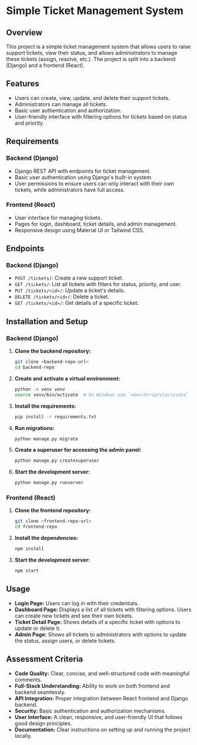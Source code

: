 # Simple Ticket Management System

## Overview
This project is a simple ticket management system that allows users to raise support tickets, view their status, and allows administrators to manage these tickets (assign, resolve, etc.). The project is split into a backend (Django) and a frontend (React).

## Features
- Users can create, view, update, and delete their support tickets.
- Administrators can manage all tickets.
- Basic user authentication and authorization.
- User-friendly interface with filtering options for tickets based on status and priority.

## Requirements
### Backend (Django)
- Django REST API with endpoints for ticket management.
- Basic user authentication using Django's built-in system.
- User permissions to ensure users can only interact with their own tickets, while administrators have full access.

### Frontend (React)
- User interface for managing tickets.
- Pages for login, dashboard, ticket details, and admin management.
- Responsive design using Material UI or Tailwind CSS.

## Endpoints
### Backend (Django)
- `POST /tickets/`: Create a new support ticket.
- `GET /tickets/`: List all tickets with filters for status, priority, and user.
- `PUT /tickets/<id>/`: Update a ticket's details.
- `DELETE /tickets/<id>/`: Delete a ticket.
- `GET /tickets/<id>/`: Get details of a specific ticket.

## Installation and Setup
### Backend (Django)
1. **Clone the backend repository:**
    ```sh
    git clone <backend-repo-url>
    cd backend-repo
    ```

2. **Create and activate a virtual environment:**
    ```sh
    python -m venv venv
    source venv/bin/activate  # On Windows use `venv\Scripts\activate`
    ```

3. **Install the requirements:**
    ```sh
    pip install -r requirements.txt
    ```

4. **Run migrations:**
    ```sh
    python manage.py migrate
    ```

5. **Create a superuser for accessing the admin panel:**
    ```sh
    python manage.py createsuperuser
    ```

6. **Start the development server:**
    ```sh
    python manage.py runserver
    ```

### Frontend (React)
1. **Clone the frontend repository:**
    ```sh
    git clone <frontend-repo-url>
    cd frontend-repo
    ```

2. **Install the dependencies:**
    ```sh
    npm install
    ```

3. **Start the development server:**
    ```sh
    npm start
    ```

## Usage
- **Login Page:** Users can log in with their credentials.
- **Dashboard Page:** Displays a list of all tickets with filtering options. Users can create new tickets and see their own tickets.
- **Ticket Detail Page:** Shows details of a specific ticket with options to update or delete it.
- **Admin Page:** Shows all tickets to administrators with options to update the status, assign users, or delete tickets.

## Assessment Criteria
- **Code Quality:** Clear, concise, and well-structured code with meaningful comments.
- **Full-Stack Understanding:** Ability to work on both frontend and backend seamlessly.
- **API Integration:** Proper integration between React frontend and Django backend.
- **Security:** Basic authentication and authorization mechanisms.
- **User Interface:** A clean, responsive, and user-friendly UI that follows good design principles.
- **Documentation:** Clear instructions on setting up and running the project locally.
